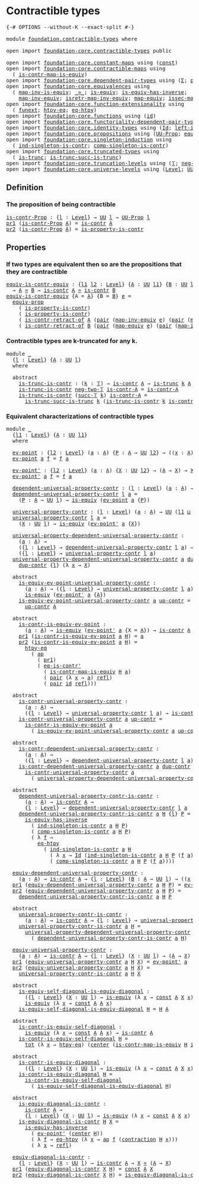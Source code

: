 # Contractible types

<pre class="Agda"><a id="31" class="Symbol">{-#</a> <a id="35" class="Keyword">OPTIONS</a> <a id="43" class="Pragma">--without-K</a> <a id="55" class="Pragma">--exact-split</a> <a id="69" class="Symbol">#-}</a>

<a id="74" class="Keyword">module</a> <a id="81" href="foundation.contractible-types.html" class="Module">foundation.contractible-types</a> <a id="111" class="Keyword">where</a>

<a id="118" class="Keyword">open</a> <a id="123" class="Keyword">import</a> <a id="130" href="foundation-core.contractible-types.html" class="Module">foundation-core.contractible-types</a> <a id="165" class="Keyword">public</a>

<a id="173" class="Keyword">open</a> <a id="178" class="Keyword">import</a> <a id="185" href="foundation-core.constant-maps.html" class="Module">foundation-core.constant-maps</a> <a id="215" class="Keyword">using</a> <a id="221" class="Symbol">(</a><a id="222" href="foundation-core.constant-maps.html#216" class="Function">const</a><a id="227" class="Symbol">)</a>
<a id="229" class="Keyword">open</a> <a id="234" class="Keyword">import</a> <a id="241" href="foundation-core.contractible-maps.html" class="Module">foundation-core.contractible-maps</a> <a id="275" class="Keyword">using</a>
  <a id="283" class="Symbol">(</a> <a id="285" href="foundation-core.contractible-maps.html#3861" class="Function">is-contr-map-is-equiv</a><a id="306" class="Symbol">)</a>
<a id="308" class="Keyword">open</a> <a id="313" class="Keyword">import</a> <a id="320" href="foundation-core.dependent-pair-types.html" class="Module">foundation-core.dependent-pair-types</a> <a id="357" class="Keyword">using</a> <a id="363" class="Symbol">(</a><a id="364" href="foundation-core.dependent-pair-types.html#515" class="Record">Σ</a><a id="365" class="Symbol">;</a> <a id="367" href="foundation-core.dependent-pair-types.html#588" class="InductiveConstructor">pair</a><a id="371" class="Symbol">;</a> <a id="373" href="foundation-core.dependent-pair-types.html#605" class="Field">pr1</a><a id="376" class="Symbol">;</a> <a id="378" href="foundation-core.dependent-pair-types.html#617" class="Field">pr2</a><a id="381" class="Symbol">)</a>
<a id="383" class="Keyword">open</a> <a id="388" class="Keyword">import</a> <a id="395" href="foundation-core.equivalences.html" class="Module">foundation-core.equivalences</a> <a id="424" class="Keyword">using</a>
  <a id="432" class="Symbol">(</a> <a id="434" href="foundation-core.equivalences.html#4187" class="Function">map-inv-is-equiv</a><a id="450" class="Symbol">;</a> <a id="452" href="foundation-core.equivalences.html#1621" class="Function Operator">_≃_</a><a id="455" class="Symbol">;</a> <a id="457" href="foundation-core.equivalences.html#1556" class="Function">is-equiv</a><a id="465" class="Symbol">;</a> <a id="467" href="foundation-core.equivalences.html#3013" class="Function">is-equiv-has-inverse</a><a id="487" class="Symbol">;</a>
    <a id="493" href="foundation-core.equivalences.html#5036" class="Function">map-inv-equiv</a><a id="506" class="Symbol">;</a> <a id="508" href="foundation-core.equivalences.html#5251" class="Function">isretr-map-inv-equiv</a><a id="528" class="Symbol">;</a> <a id="530" href="foundation-core.equivalences.html#1821" class="Function">map-equiv</a><a id="539" class="Symbol">;</a> <a id="541" href="foundation-core.equivalences.html#5119" class="Function">issec-map-inv-equiv</a><a id="560" class="Symbol">)</a>
<a id="562" class="Keyword">open</a> <a id="567" class="Keyword">import</a> <a id="574" href="foundation-core.function-extensionality.html" class="Module">foundation-core.function-extensionality</a> <a id="614" class="Keyword">using</a>
  <a id="622" class="Symbol">(</a> <a id="624" href="foundation-core.function-extensionality.html#1258" class="Postulate">funext</a><a id="630" class="Symbol">;</a> <a id="632" href="foundation-core.function-extensionality.html#965" class="Function">htpy-eq</a><a id="639" class="Symbol">;</a> <a id="641" href="foundation-core.function-extensionality.html#1463" class="Function">eq-htpy</a><a id="648" class="Symbol">)</a>
<a id="650" class="Keyword">open</a> <a id="655" class="Keyword">import</a> <a id="662" href="foundation-core.functions.html" class="Module">foundation-core.functions</a> <a id="688" class="Keyword">using</a> <a id="694" class="Symbol">(</a><a id="695" href="foundation-core.functions.html#322" class="Function">id</a><a id="697" class="Symbol">)</a>
<a id="699" class="Keyword">open</a> <a id="704" class="Keyword">import</a> <a id="711" href="foundation-core.functoriality-dependent-pair-types.html" class="Module">foundation-core.functoriality-dependent-pair-types</a> <a id="762" class="Keyword">using</a> <a id="768" class="Symbol">(</a><a id="769" href="foundation-core.functoriality-dependent-pair-types.html#1894" class="Function">tot</a><a id="772" class="Symbol">)</a>
<a id="774" class="Keyword">open</a> <a id="779" class="Keyword">import</a> <a id="786" href="foundation-core.identity-types.html" class="Module">foundation-core.identity-types</a> <a id="817" class="Keyword">using</a> <a id="823" class="Symbol">(</a><a id="824" href="foundation-core.identity-types.html#1767" class="Datatype">Id</a><a id="826" class="Symbol">;</a> <a id="828" href="foundation-core.identity-types.html#3162" class="Function">left-inv</a><a id="836" class="Symbol">;</a> <a id="838" href="foundation-core.identity-types.html#1820" class="InductiveConstructor">refl</a><a id="842" class="Symbol">;</a> <a id="844" href="foundation-core.identity-types.html#4003" class="Function">ap</a><a id="846" class="Symbol">)</a>
<a id="848" class="Keyword">open</a> <a id="853" class="Keyword">import</a> <a id="860" href="foundation-core.propositions.html" class="Module">foundation-core.propositions</a> <a id="889" class="Keyword">using</a> <a id="895" class="Symbol">(</a><a id="896" href="foundation-core.propositions.html#1393" class="Function">UU-Prop</a><a id="903" class="Symbol">;</a> <a id="905" href="foundation-core.propositions.html#3958" class="Function">equiv-prop</a><a id="915" class="Symbol">)</a>
<a id="917" class="Keyword">open</a> <a id="922" class="Keyword">import</a> <a id="929" href="foundation-core.singleton-induction.html" class="Module">foundation-core.singleton-induction</a> <a id="965" class="Keyword">using</a>
  <a id="973" class="Symbol">(</a> <a id="975" href="foundation-core.singleton-induction.html#1519" class="Function">ind-singleton-is-contr</a><a id="997" class="Symbol">;</a> <a id="999" href="foundation-core.singleton-induction.html#1774" class="Function">comp-singleton-is-contr</a><a id="1022" class="Symbol">)</a>
<a id="1024" class="Keyword">open</a> <a id="1029" class="Keyword">import</a> <a id="1036" href="foundation-core.truncated-types.html" class="Module">foundation-core.truncated-types</a> <a id="1068" class="Keyword">using</a>
  <a id="1076" class="Symbol">(</a> <a id="1078" href="foundation-core.truncated-types.html#1741" class="Function">is-trunc</a><a id="1086" class="Symbol">;</a> <a id="1088" href="foundation-core.truncated-types.html#2388" class="Function">is-trunc-succ-is-trunc</a><a id="1110" class="Symbol">)</a>
<a id="1112" class="Keyword">open</a> <a id="1117" class="Keyword">import</a> <a id="1124" href="foundation-core.truncation-levels.html" class="Module">foundation-core.truncation-levels</a> <a id="1158" class="Keyword">using</a> <a id="1164" class="Symbol">(</a><a id="1165" href="foundation-core.truncation-levels.html#395" class="Datatype">𝕋</a><a id="1166" class="Symbol">;</a> <a id="1168" href="foundation-core.truncation-levels.html#416" class="InductiveConstructor">neg-two-𝕋</a><a id="1177" class="Symbol">;</a> <a id="1179" href="foundation-core.truncation-levels.html#432" class="InductiveConstructor">succ-𝕋</a><a id="1185" class="Symbol">)</a>
<a id="1187" class="Keyword">open</a> <a id="1192" class="Keyword">import</a> <a id="1199" href="foundation-core.universe-levels.html" class="Module">foundation-core.universe-levels</a> <a id="1231" class="Keyword">using</a> <a id="1237" class="Symbol">(</a><a id="1238" href="Agda.Primitive.html#597" class="Postulate">Level</a><a id="1243" class="Symbol">;</a> <a id="1245" href="foundation-core.universe-levels.html#235" class="Primitive">UU</a><a id="1247" class="Symbol">;</a> <a id="1249" href="Agda.Primitive.html#810" class="Primitive Operator">_⊔_</a><a id="1252" class="Symbol">;</a> <a id="1254" href="Agda.Primitive.html#780" class="Primitive">lsuc</a><a id="1258" class="Symbol">)</a>
</pre>
## Definition

### The proposition of being contractible

<pre class="Agda"><a id="is-contr-Prop"></a><a id="1331" href="foundation.contractible-types.html#1331" class="Function">is-contr-Prop</a> <a id="1345" class="Symbol">:</a> <a id="1347" class="Symbol">{</a><a id="1348" href="foundation.contractible-types.html#1348" class="Bound">l</a> <a id="1350" class="Symbol">:</a> <a id="1352" href="Agda.Primitive.html#597" class="Postulate">Level</a><a id="1357" class="Symbol">}</a> <a id="1359" class="Symbol">→</a> <a id="1361" href="foundation-core.universe-levels.html#235" class="Primitive">UU</a> <a id="1364" href="foundation.contractible-types.html#1348" class="Bound">l</a> <a id="1366" class="Symbol">→</a> <a id="1368" href="foundation-core.propositions.html#1393" class="Function">UU-Prop</a> <a id="1376" href="foundation.contractible-types.html#1348" class="Bound">l</a>
<a id="1378" href="foundation-core.dependent-pair-types.html#605" class="Field">pr1</a> <a id="1382" class="Symbol">(</a><a id="1383" href="foundation.contractible-types.html#1331" class="Function">is-contr-Prop</a> <a id="1397" href="foundation.contractible-types.html#1397" class="Bound">A</a><a id="1398" class="Symbol">)</a> <a id="1400" class="Symbol">=</a> <a id="1402" href="foundation-core.contractible-types.html#1006" class="Function">is-contr</a> <a id="1411" href="foundation.contractible-types.html#1397" class="Bound">A</a>
<a id="1413" href="foundation-core.dependent-pair-types.html#617" class="Field">pr2</a> <a id="1417" class="Symbol">(</a><a id="1418" href="foundation.contractible-types.html#1331" class="Function">is-contr-Prop</a> <a id="1432" href="foundation.contractible-types.html#1432" class="Bound">A</a><a id="1433" class="Symbol">)</a> <a id="1435" class="Symbol">=</a> <a id="1437" href="foundation-core.contractible-types.html#8208" class="Function">is-property-is-contr</a>
</pre>
## Properties

### If two types are equivalent then so are the propositions that they are contractible

<pre class="Agda"><a id="equiv-is-contr-equiv"></a><a id="1575" href="foundation.contractible-types.html#1575" class="Function">equiv-is-contr-equiv</a> <a id="1596" class="Symbol">:</a> <a id="1598" class="Symbol">{</a><a id="1599" href="foundation.contractible-types.html#1599" class="Bound">l1</a> <a id="1602" href="foundation.contractible-types.html#1602" class="Bound">l2</a> <a id="1605" class="Symbol">:</a> <a id="1607" href="Agda.Primitive.html#597" class="Postulate">Level</a><a id="1612" class="Symbol">}</a> <a id="1614" class="Symbol">{</a><a id="1615" href="foundation.contractible-types.html#1615" class="Bound">A</a> <a id="1617" class="Symbol">:</a> <a id="1619" href="foundation-core.universe-levels.html#235" class="Primitive">UU</a> <a id="1622" href="foundation.contractible-types.html#1599" class="Bound">l1</a><a id="1624" class="Symbol">}</a> <a id="1626" class="Symbol">{</a><a id="1627" href="foundation.contractible-types.html#1627" class="Bound">B</a> <a id="1629" class="Symbol">:</a> <a id="1631" href="foundation-core.universe-levels.html#235" class="Primitive">UU</a> <a id="1634" href="foundation.contractible-types.html#1602" class="Bound">l2</a><a id="1636" class="Symbol">}</a>
  <a id="1640" class="Symbol">→</a> <a id="1642" href="foundation.contractible-types.html#1615" class="Bound">A</a> <a id="1644" href="foundation-core.equivalences.html#1621" class="Function Operator">≃</a> <a id="1646" href="foundation.contractible-types.html#1627" class="Bound">B</a> <a id="1648" class="Symbol">→</a> <a id="1650" href="foundation-core.contractible-types.html#1006" class="Function">is-contr</a> <a id="1659" href="foundation.contractible-types.html#1615" class="Bound">A</a> <a id="1661" href="foundation-core.equivalences.html#1621" class="Function Operator">≃</a> <a id="1663" href="foundation-core.contractible-types.html#1006" class="Function">is-contr</a> <a id="1672" href="foundation.contractible-types.html#1627" class="Bound">B</a>
<a id="1674" href="foundation.contractible-types.html#1575" class="Function">equiv-is-contr-equiv</a> <a id="1695" class="Symbol">{</a><a id="1696" class="Argument">A</a> <a id="1698" class="Symbol">=</a> <a id="1700" href="foundation.contractible-types.html#1700" class="Bound">A</a><a id="1701" class="Symbol">}</a> <a id="1703" class="Symbol">{</a><a id="1704" class="Argument">B</a> <a id="1706" class="Symbol">=</a> <a id="1708" href="foundation.contractible-types.html#1708" class="Bound">B</a><a id="1709" class="Symbol">}</a> <a id="1711" href="foundation.contractible-types.html#1711" class="Bound">e</a> <a id="1713" class="Symbol">=</a>
  <a id="1717" href="foundation-core.propositions.html#3958" class="Function">equiv-prop</a>
    <a id="1732" class="Symbol">(</a> <a id="1734" href="foundation-core.contractible-types.html#8208" class="Function">is-property-is-contr</a><a id="1754" class="Symbol">)</a>
    <a id="1760" class="Symbol">(</a> <a id="1762" href="foundation-core.contractible-types.html#8208" class="Function">is-property-is-contr</a><a id="1782" class="Symbol">)</a>
    <a id="1788" class="Symbol">(</a> <a id="1790" href="foundation-core.contractible-types.html#2626" class="Function">is-contr-retract-of</a> <a id="1810" href="foundation.contractible-types.html#1700" class="Bound">A</a> <a id="1812" class="Symbol">(</a><a id="1813" href="foundation-core.dependent-pair-types.html#588" class="InductiveConstructor">pair</a> <a id="1818" class="Symbol">(</a><a id="1819" href="foundation-core.equivalences.html#5036" class="Function">map-inv-equiv</a> <a id="1833" href="foundation.contractible-types.html#1711" class="Bound">e</a><a id="1834" class="Symbol">)</a> <a id="1836" class="Symbol">(</a><a id="1837" href="foundation-core.dependent-pair-types.html#588" class="InductiveConstructor">pair</a> <a id="1842" class="Symbol">(</a><a id="1843" href="foundation-core.equivalences.html#1821" class="Function">map-equiv</a> <a id="1853" href="foundation.contractible-types.html#1711" class="Bound">e</a><a id="1854" class="Symbol">)</a> <a id="1856" class="Symbol">(</a><a id="1857" href="foundation-core.equivalences.html#5119" class="Function">issec-map-inv-equiv</a> <a id="1877" href="foundation.contractible-types.html#1711" class="Bound">e</a><a id="1878" class="Symbol">))))</a>
    <a id="1887" class="Symbol">(</a> <a id="1889" href="foundation-core.contractible-types.html#2626" class="Function">is-contr-retract-of</a> <a id="1909" href="foundation.contractible-types.html#1708" class="Bound">B</a> <a id="1911" class="Symbol">(</a><a id="1912" href="foundation-core.dependent-pair-types.html#588" class="InductiveConstructor">pair</a> <a id="1917" class="Symbol">(</a><a id="1918" href="foundation-core.equivalences.html#1821" class="Function">map-equiv</a> <a id="1928" href="foundation.contractible-types.html#1711" class="Bound">e</a><a id="1929" class="Symbol">)</a> <a id="1931" class="Symbol">(</a><a id="1932" href="foundation-core.dependent-pair-types.html#588" class="InductiveConstructor">pair</a> <a id="1937" class="Symbol">(</a><a id="1938" href="foundation-core.equivalences.html#5036" class="Function">map-inv-equiv</a> <a id="1952" href="foundation.contractible-types.html#1711" class="Bound">e</a><a id="1953" class="Symbol">)</a> <a id="1955" class="Symbol">(</a><a id="1956" href="foundation-core.equivalences.html#5251" class="Function">isretr-map-inv-equiv</a> <a id="1977" href="foundation.contractible-types.html#1711" class="Bound">e</a><a id="1978" class="Symbol">))))</a>
</pre>
### Contractible types are k-truncated for any k.

<pre class="Agda"><a id="2047" class="Keyword">module</a> <a id="2054" href="foundation.contractible-types.html#2054" class="Module">_</a>
  <a id="2058" class="Symbol">{</a><a id="2059" href="foundation.contractible-types.html#2059" class="Bound">l</a> <a id="2061" class="Symbol">:</a> <a id="2063" href="Agda.Primitive.html#597" class="Postulate">Level</a><a id="2068" class="Symbol">}</a> <a id="2070" class="Symbol">{</a><a id="2071" href="foundation.contractible-types.html#2071" class="Bound">A</a> <a id="2073" class="Symbol">:</a> <a id="2075" href="foundation-core.universe-levels.html#235" class="Primitive">UU</a> <a id="2078" href="foundation.contractible-types.html#2059" class="Bound">l</a><a id="2079" class="Symbol">}</a>
  <a id="2083" class="Keyword">where</a>
  
  <a id="2094" class="Keyword">abstract</a>
    <a id="2107" href="foundation.contractible-types.html#2107" class="Function">is-trunc-is-contr</a> <a id="2125" class="Symbol">:</a> <a id="2127" class="Symbol">(</a><a id="2128" href="foundation.contractible-types.html#2128" class="Bound">k</a> <a id="2130" class="Symbol">:</a> <a id="2132" href="foundation-core.truncation-levels.html#395" class="Datatype">𝕋</a><a id="2133" class="Symbol">)</a> <a id="2135" class="Symbol">→</a> <a id="2137" href="foundation-core.contractible-types.html#1006" class="Function">is-contr</a> <a id="2146" href="foundation.contractible-types.html#2071" class="Bound">A</a> <a id="2148" class="Symbol">→</a> <a id="2150" href="foundation-core.truncated-types.html#1741" class="Function">is-trunc</a> <a id="2159" href="foundation.contractible-types.html#2128" class="Bound">k</a> <a id="2161" href="foundation.contractible-types.html#2071" class="Bound">A</a>
    <a id="2167" href="foundation.contractible-types.html#2107" class="Function">is-trunc-is-contr</a> <a id="2185" href="foundation-core.truncation-levels.html#416" class="InductiveConstructor">neg-two-𝕋</a> <a id="2195" href="foundation.contractible-types.html#2195" class="Bound">is-contr-A</a> <a id="2206" class="Symbol">=</a> <a id="2208" href="foundation.contractible-types.html#2195" class="Bound">is-contr-A</a>
    <a id="2223" href="foundation.contractible-types.html#2107" class="Function">is-trunc-is-contr</a> <a id="2241" class="Symbol">(</a><a id="2242" href="foundation-core.truncation-levels.html#432" class="InductiveConstructor">succ-𝕋</a> <a id="2249" href="foundation.contractible-types.html#2249" class="Bound">k</a><a id="2250" class="Symbol">)</a> <a id="2252" href="foundation.contractible-types.html#2252" class="Bound">is-contr-A</a> <a id="2263" class="Symbol">=</a>
      <a id="2271" href="foundation-core.truncated-types.html#2388" class="Function">is-trunc-succ-is-trunc</a> <a id="2294" href="foundation.contractible-types.html#2249" class="Bound">k</a> <a id="2296" class="Symbol">(</a><a id="2297" href="foundation.contractible-types.html#2107" class="Function">is-trunc-is-contr</a> <a id="2315" href="foundation.contractible-types.html#2249" class="Bound">k</a> <a id="2317" href="foundation.contractible-types.html#2252" class="Bound">is-contr-A</a><a id="2327" class="Symbol">)</a>
</pre>
### Equivalent characterizations of contractible types

<pre class="Agda"><a id="2398" class="Keyword">module</a> <a id="2405" href="foundation.contractible-types.html#2405" class="Module">_</a>
  <a id="2409" class="Symbol">{</a><a id="2410" href="foundation.contractible-types.html#2410" class="Bound">l1</a> <a id="2413" class="Symbol">:</a> <a id="2415" href="Agda.Primitive.html#597" class="Postulate">Level</a><a id="2420" class="Symbol">}</a> <a id="2422" class="Symbol">{</a><a id="2423" href="foundation.contractible-types.html#2423" class="Bound">A</a> <a id="2425" class="Symbol">:</a> <a id="2427" href="foundation-core.universe-levels.html#235" class="Primitive">UU</a> <a id="2430" href="foundation.contractible-types.html#2410" class="Bound">l1</a><a id="2432" class="Symbol">}</a>
  <a id="2436" class="Keyword">where</a>

  <a id="2445" href="foundation.contractible-types.html#2445" class="Function">ev-point</a> <a id="2454" class="Symbol">:</a> <a id="2456" class="Symbol">{</a><a id="2457" href="foundation.contractible-types.html#2457" class="Bound">l2</a> <a id="2460" class="Symbol">:</a> <a id="2462" href="Agda.Primitive.html#597" class="Postulate">Level</a><a id="2467" class="Symbol">}</a> <a id="2469" class="Symbol">(</a><a id="2470" href="foundation.contractible-types.html#2470" class="Bound">a</a> <a id="2472" class="Symbol">:</a> <a id="2474" href="foundation.contractible-types.html#2423" class="Bound">A</a><a id="2475" class="Symbol">)</a> <a id="2477" class="Symbol">{</a><a id="2478" href="foundation.contractible-types.html#2478" class="Bound">P</a> <a id="2480" class="Symbol">:</a> <a id="2482" href="foundation.contractible-types.html#2423" class="Bound">A</a> <a id="2484" class="Symbol">→</a> <a id="2486" href="foundation-core.universe-levels.html#235" class="Primitive">UU</a> <a id="2489" href="foundation.contractible-types.html#2457" class="Bound">l2</a><a id="2491" class="Symbol">}</a> <a id="2493" class="Symbol">→</a> <a id="2495" class="Symbol">((</a><a id="2497" href="foundation.contractible-types.html#2497" class="Bound">x</a> <a id="2499" class="Symbol">:</a> <a id="2501" href="foundation.contractible-types.html#2423" class="Bound">A</a><a id="2502" class="Symbol">)</a> <a id="2504" class="Symbol">→</a> <a id="2506" href="foundation.contractible-types.html#2478" class="Bound">P</a> <a id="2508" href="foundation.contractible-types.html#2497" class="Bound">x</a><a id="2509" class="Symbol">)</a> <a id="2511" class="Symbol">→</a> <a id="2513" href="foundation.contractible-types.html#2478" class="Bound">P</a> <a id="2515" href="foundation.contractible-types.html#2470" class="Bound">a</a>
  <a id="2519" href="foundation.contractible-types.html#2445" class="Function">ev-point</a> <a id="2528" href="foundation.contractible-types.html#2528" class="Bound">a</a> <a id="2530" href="foundation.contractible-types.html#2530" class="Bound">f</a> <a id="2532" class="Symbol">=</a> <a id="2534" href="foundation.contractible-types.html#2530" class="Bound">f</a> <a id="2536" href="foundation.contractible-types.html#2528" class="Bound">a</a>

  <a id="2541" href="foundation.contractible-types.html#2541" class="Function">ev-point&#39;</a> <a id="2551" class="Symbol">:</a> <a id="2553" class="Symbol">{</a><a id="2554" href="foundation.contractible-types.html#2554" class="Bound">l2</a> <a id="2557" class="Symbol">:</a> <a id="2559" href="Agda.Primitive.html#597" class="Postulate">Level</a><a id="2564" class="Symbol">}</a> <a id="2566" class="Symbol">(</a><a id="2567" href="foundation.contractible-types.html#2567" class="Bound">a</a> <a id="2569" class="Symbol">:</a> <a id="2571" href="foundation.contractible-types.html#2423" class="Bound">A</a><a id="2572" class="Symbol">)</a> <a id="2574" class="Symbol">{</a><a id="2575" href="foundation.contractible-types.html#2575" class="Bound">X</a> <a id="2577" class="Symbol">:</a> <a id="2579" href="foundation-core.universe-levels.html#235" class="Primitive">UU</a> <a id="2582" href="foundation.contractible-types.html#2554" class="Bound">l2</a><a id="2584" class="Symbol">}</a> <a id="2586" class="Symbol">→</a> <a id="2588" class="Symbol">(</a><a id="2589" href="foundation.contractible-types.html#2423" class="Bound">A</a> <a id="2591" class="Symbol">→</a> <a id="2593" href="foundation.contractible-types.html#2575" class="Bound">X</a><a id="2594" class="Symbol">)</a> <a id="2596" class="Symbol">→</a> <a id="2598" href="foundation.contractible-types.html#2575" class="Bound">X</a>
  <a id="2602" href="foundation.contractible-types.html#2541" class="Function">ev-point&#39;</a> <a id="2612" href="foundation.contractible-types.html#2612" class="Bound">a</a> <a id="2614" href="foundation.contractible-types.html#2614" class="Bound">f</a> <a id="2616" class="Symbol">=</a> <a id="2618" href="foundation.contractible-types.html#2614" class="Bound">f</a> <a id="2620" href="foundation.contractible-types.html#2612" class="Bound">a</a>

  <a id="2625" href="foundation.contractible-types.html#2625" class="Function">dependent-universal-property-contr</a> <a id="2660" class="Symbol">:</a> <a id="2662" class="Symbol">(</a><a id="2663" href="foundation.contractible-types.html#2663" class="Bound">l</a> <a id="2665" class="Symbol">:</a> <a id="2667" href="Agda.Primitive.html#597" class="Postulate">Level</a><a id="2672" class="Symbol">)</a> <a id="2674" class="Symbol">(</a><a id="2675" href="foundation.contractible-types.html#2675" class="Bound">a</a> <a id="2677" class="Symbol">:</a> <a id="2679" href="foundation.contractible-types.html#2423" class="Bound">A</a><a id="2680" class="Symbol">)</a> <a id="2682" class="Symbol">→</a> <a id="2684" href="foundation-core.universe-levels.html#235" class="Primitive">UU</a> <a id="2687" class="Symbol">(</a><a id="2688" href="foundation.contractible-types.html#2410" class="Bound">l1</a> <a id="2691" href="Agda.Primitive.html#810" class="Primitive Operator">⊔</a> <a id="2693" href="Agda.Primitive.html#780" class="Primitive">lsuc</a> <a id="2698" href="foundation.contractible-types.html#2663" class="Bound">l</a><a id="2699" class="Symbol">)</a>
  <a id="2703" href="foundation.contractible-types.html#2625" class="Function">dependent-universal-property-contr</a> <a id="2738" href="foundation.contractible-types.html#2738" class="Bound">l</a> <a id="2740" href="foundation.contractible-types.html#2740" class="Bound">a</a> <a id="2742" class="Symbol">=</a>
    <a id="2748" class="Symbol">(</a><a id="2749" href="foundation.contractible-types.html#2749" class="Bound">P</a> <a id="2751" class="Symbol">:</a> <a id="2753" href="foundation.contractible-types.html#2423" class="Bound">A</a> <a id="2755" class="Symbol">→</a> <a id="2757" href="foundation-core.universe-levels.html#235" class="Primitive">UU</a> <a id="2760" href="foundation.contractible-types.html#2738" class="Bound">l</a><a id="2761" class="Symbol">)</a> <a id="2763" class="Symbol">→</a> <a id="2765" href="foundation-core.equivalences.html#1556" class="Function">is-equiv</a> <a id="2774" class="Symbol">(</a><a id="2775" href="foundation.contractible-types.html#2445" class="Function">ev-point</a> <a id="2784" href="foundation.contractible-types.html#2740" class="Bound">a</a> <a id="2786" class="Symbol">{</a><a id="2787" href="foundation.contractible-types.html#2749" class="Bound">P</a><a id="2788" class="Symbol">})</a>

  <a id="2794" href="foundation.contractible-types.html#2794" class="Function">universal-property-contr</a> <a id="2819" class="Symbol">:</a> <a id="2821" class="Symbol">(</a><a id="2822" href="foundation.contractible-types.html#2822" class="Bound">l</a> <a id="2824" class="Symbol">:</a> <a id="2826" href="Agda.Primitive.html#597" class="Postulate">Level</a><a id="2831" class="Symbol">)</a> <a id="2833" class="Symbol">(</a><a id="2834" href="foundation.contractible-types.html#2834" class="Bound">a</a> <a id="2836" class="Symbol">:</a> <a id="2838" href="foundation.contractible-types.html#2423" class="Bound">A</a><a id="2839" class="Symbol">)</a> <a id="2841" class="Symbol">→</a> <a id="2843" href="foundation-core.universe-levels.html#235" class="Primitive">UU</a> <a id="2846" class="Symbol">(</a><a id="2847" href="foundation.contractible-types.html#2410" class="Bound">l1</a> <a id="2850" href="Agda.Primitive.html#810" class="Primitive Operator">⊔</a> <a id="2852" href="Agda.Primitive.html#780" class="Primitive">lsuc</a> <a id="2857" href="foundation.contractible-types.html#2822" class="Bound">l</a><a id="2858" class="Symbol">)</a>
  <a id="2862" href="foundation.contractible-types.html#2794" class="Function">universal-property-contr</a> <a id="2887" href="foundation.contractible-types.html#2887" class="Bound">l</a> <a id="2889" href="foundation.contractible-types.html#2889" class="Bound">a</a> <a id="2891" class="Symbol">=</a>
    <a id="2897" class="Symbol">(</a><a id="2898" href="foundation.contractible-types.html#2898" class="Bound">X</a> <a id="2900" class="Symbol">:</a> <a id="2902" href="foundation-core.universe-levels.html#235" class="Primitive">UU</a> <a id="2905" href="foundation.contractible-types.html#2887" class="Bound">l</a><a id="2906" class="Symbol">)</a> <a id="2908" class="Symbol">→</a> <a id="2910" href="foundation-core.equivalences.html#1556" class="Function">is-equiv</a> <a id="2919" class="Symbol">(</a><a id="2920" href="foundation.contractible-types.html#2541" class="Function">ev-point&#39;</a> <a id="2930" href="foundation.contractible-types.html#2889" class="Bound">a</a> <a id="2932" class="Symbol">{</a><a id="2933" href="foundation.contractible-types.html#2898" class="Bound">X</a><a id="2934" class="Symbol">})</a>

  <a id="2940" href="foundation.contractible-types.html#2940" class="Function">universal-property-dependent-universal-property-contr</a> <a id="2994" class="Symbol">:</a>
    <a id="3000" class="Symbol">(</a><a id="3001" href="foundation.contractible-types.html#3001" class="Bound">a</a> <a id="3003" class="Symbol">:</a> <a id="3005" href="foundation.contractible-types.html#2423" class="Bound">A</a><a id="3006" class="Symbol">)</a> <a id="3008" class="Symbol">→</a>
    <a id="3014" class="Symbol">({</a><a id="3016" href="foundation.contractible-types.html#3016" class="Bound">l</a> <a id="3018" class="Symbol">:</a> <a id="3020" href="Agda.Primitive.html#597" class="Postulate">Level</a><a id="3025" class="Symbol">}</a> <a id="3027" class="Symbol">→</a> <a id="3029" href="foundation.contractible-types.html#2625" class="Function">dependent-universal-property-contr</a> <a id="3064" href="foundation.contractible-types.html#3016" class="Bound">l</a> <a id="3066" href="foundation.contractible-types.html#3001" class="Bound">a</a><a id="3067" class="Symbol">)</a> <a id="3069" class="Symbol">→</a>
    <a id="3075" class="Symbol">({</a><a id="3077" href="foundation.contractible-types.html#3077" class="Bound">l</a> <a id="3079" class="Symbol">:</a> <a id="3081" href="Agda.Primitive.html#597" class="Postulate">Level</a><a id="3086" class="Symbol">}</a> <a id="3088" class="Symbol">→</a> <a id="3090" href="foundation.contractible-types.html#2794" class="Function">universal-property-contr</a> <a id="3115" href="foundation.contractible-types.html#3077" class="Bound">l</a> <a id="3117" href="foundation.contractible-types.html#3001" class="Bound">a</a><a id="3118" class="Symbol">)</a>
  <a id="3122" href="foundation.contractible-types.html#2940" class="Function">universal-property-dependent-universal-property-contr</a> <a id="3176" href="foundation.contractible-types.html#3176" class="Bound">a</a> <a id="3178" href="foundation.contractible-types.html#3178" class="Bound">dup-contr</a> <a id="3188" class="Symbol">{</a><a id="3189" href="foundation.contractible-types.html#3189" class="Bound">l</a><a id="3190" class="Symbol">}</a> <a id="3192" href="foundation.contractible-types.html#3192" class="Bound">X</a> <a id="3194" class="Symbol">=</a>
    <a id="3200" href="foundation.contractible-types.html#3178" class="Bound">dup-contr</a> <a id="3210" class="Symbol">{</a><a id="3211" href="foundation.contractible-types.html#3189" class="Bound">l</a><a id="3212" class="Symbol">}</a> <a id="3214" class="Symbol">(λ</a> <a id="3217" href="foundation.contractible-types.html#3217" class="Bound">x</a> <a id="3219" class="Symbol">→</a> <a id="3221" href="foundation.contractible-types.html#3192" class="Bound">X</a><a id="3222" class="Symbol">)</a>

  <a id="3227" class="Keyword">abstract</a>
    <a id="3240" href="foundation.contractible-types.html#3240" class="Function">is-equiv-ev-point-universal-property-contr</a> <a id="3283" class="Symbol">:</a>
      <a id="3291" class="Symbol">(</a><a id="3292" href="foundation.contractible-types.html#3292" class="Bound">a</a> <a id="3294" class="Symbol">:</a> <a id="3296" href="foundation.contractible-types.html#2423" class="Bound">A</a><a id="3297" class="Symbol">)</a> <a id="3299" class="Symbol">→</a> <a id="3301" class="Symbol">({</a><a id="3303" href="foundation.contractible-types.html#3303" class="Bound">l</a> <a id="3305" class="Symbol">:</a> <a id="3307" href="Agda.Primitive.html#597" class="Postulate">Level</a><a id="3312" class="Symbol">}</a> <a id="3314" class="Symbol">→</a> <a id="3316" href="foundation.contractible-types.html#2794" class="Function">universal-property-contr</a> <a id="3341" href="foundation.contractible-types.html#3303" class="Bound">l</a> <a id="3343" href="foundation.contractible-types.html#3292" class="Bound">a</a><a id="3344" class="Symbol">)</a> <a id="3346" class="Symbol">→</a>
      <a id="3354" href="foundation-core.equivalences.html#1556" class="Function">is-equiv</a> <a id="3363" class="Symbol">(</a><a id="3364" href="foundation.contractible-types.html#2541" class="Function">ev-point&#39;</a> <a id="3374" href="foundation.contractible-types.html#3292" class="Bound">a</a> <a id="3376" class="Symbol">{</a><a id="3377" href="foundation.contractible-types.html#2423" class="Bound">A</a><a id="3378" class="Symbol">})</a>
    <a id="3385" href="foundation.contractible-types.html#3240" class="Function">is-equiv-ev-point-universal-property-contr</a> <a id="3428" href="foundation.contractible-types.html#3428" class="Bound">a</a> <a id="3430" href="foundation.contractible-types.html#3430" class="Bound">up-contr</a> <a id="3439" class="Symbol">=</a>
      <a id="3447" href="foundation.contractible-types.html#3430" class="Bound">up-contr</a> <a id="3456" href="foundation.contractible-types.html#2423" class="Bound">A</a>

  <a id="3461" class="Keyword">abstract</a>
    <a id="3474" href="foundation.contractible-types.html#3474" class="Function">is-contr-is-equiv-ev-point</a> <a id="3501" class="Symbol">:</a>
      <a id="3509" class="Symbol">(</a><a id="3510" href="foundation.contractible-types.html#3510" class="Bound">a</a> <a id="3512" class="Symbol">:</a> <a id="3514" href="foundation.contractible-types.html#2423" class="Bound">A</a><a id="3515" class="Symbol">)</a> <a id="3517" class="Symbol">→</a> <a id="3519" href="foundation-core.equivalences.html#1556" class="Function">is-equiv</a> <a id="3528" class="Symbol">(</a><a id="3529" href="foundation.contractible-types.html#2541" class="Function">ev-point&#39;</a> <a id="3539" href="foundation.contractible-types.html#3510" class="Bound">a</a> <a id="3541" class="Symbol">{</a><a id="3542" class="Argument">X</a> <a id="3544" class="Symbol">=</a> <a id="3546" href="foundation.contractible-types.html#2423" class="Bound">A</a><a id="3547" class="Symbol">})</a> <a id="3550" class="Symbol">→</a> <a id="3552" href="foundation-core.contractible-types.html#1006" class="Function">is-contr</a> <a id="3561" href="foundation.contractible-types.html#2423" class="Bound">A</a>
    <a id="3567" href="foundation-core.dependent-pair-types.html#605" class="Field">pr1</a> <a id="3571" class="Symbol">(</a><a id="3572" href="foundation.contractible-types.html#3474" class="Function">is-contr-is-equiv-ev-point</a> <a id="3599" href="foundation.contractible-types.html#3599" class="Bound">a</a> <a id="3601" href="foundation.contractible-types.html#3601" class="Bound">H</a><a id="3602" class="Symbol">)</a> <a id="3604" class="Symbol">=</a> <a id="3606" href="foundation.contractible-types.html#3599" class="Bound">a</a>
    <a id="3612" href="foundation-core.dependent-pair-types.html#617" class="Field">pr2</a> <a id="3616" class="Symbol">(</a><a id="3617" href="foundation.contractible-types.html#3474" class="Function">is-contr-is-equiv-ev-point</a> <a id="3644" href="foundation.contractible-types.html#3644" class="Bound">a</a> <a id="3646" href="foundation.contractible-types.html#3646" class="Bound">H</a><a id="3647" class="Symbol">)</a> <a id="3649" class="Symbol">=</a>
      <a id="3657" href="foundation-core.function-extensionality.html#965" class="Function">htpy-eq</a>
        <a id="3673" class="Symbol">(</a> <a id="3675" href="foundation-core.identity-types.html#4003" class="Function">ap</a>
          <a id="3688" class="Symbol">(</a> <a id="3690" href="foundation-core.dependent-pair-types.html#605" class="Field">pr1</a><a id="3693" class="Symbol">)</a>
          <a id="3705" class="Symbol">(</a> <a id="3707" href="foundation-core.contractible-types.html#1187" class="Function">eq-is-contr&#39;</a>
            <a id="3732" class="Symbol">(</a> <a id="3734" href="foundation-core.contractible-maps.html#3861" class="Function">is-contr-map-is-equiv</a> <a id="3756" href="foundation.contractible-types.html#3646" class="Bound">H</a> <a id="3758" href="foundation.contractible-types.html#3644" class="Bound">a</a><a id="3759" class="Symbol">)</a>
            <a id="3773" class="Symbol">(</a> <a id="3775" href="foundation-core.dependent-pair-types.html#588" class="InductiveConstructor">pair</a> <a id="3780" class="Symbol">(λ</a> <a id="3783" href="foundation.contractible-types.html#3783" class="Bound">x</a> <a id="3785" class="Symbol">→</a> <a id="3787" href="foundation.contractible-types.html#3644" class="Bound">a</a><a id="3788" class="Symbol">)</a> <a id="3790" href="foundation-core.identity-types.html#1820" class="InductiveConstructor">refl</a><a id="3794" class="Symbol">)</a>
            <a id="3808" class="Symbol">(</a> <a id="3810" href="foundation-core.dependent-pair-types.html#588" class="InductiveConstructor">pair</a> <a id="3815" href="foundation-core.functions.html#322" class="Function">id</a> <a id="3818" href="foundation-core.identity-types.html#1820" class="InductiveConstructor">refl</a><a id="3822" class="Symbol">)))</a>

  <a id="3829" class="Keyword">abstract</a>
    <a id="3842" href="foundation.contractible-types.html#3842" class="Function">is-contr-universal-property-contr</a> <a id="3876" class="Symbol">:</a>
      <a id="3884" class="Symbol">(</a><a id="3885" href="foundation.contractible-types.html#3885" class="Bound">a</a> <a id="3887" class="Symbol">:</a> <a id="3889" href="foundation.contractible-types.html#2423" class="Bound">A</a><a id="3890" class="Symbol">)</a> <a id="3892" class="Symbol">→</a>
      <a id="3900" class="Symbol">({</a><a id="3902" href="foundation.contractible-types.html#3902" class="Bound">l</a> <a id="3904" class="Symbol">:</a> <a id="3906" href="Agda.Primitive.html#597" class="Postulate">Level</a><a id="3911" class="Symbol">}</a> <a id="3913" class="Symbol">→</a> <a id="3915" href="foundation.contractible-types.html#2794" class="Function">universal-property-contr</a> <a id="3940" href="foundation.contractible-types.html#3902" class="Bound">l</a> <a id="3942" href="foundation.contractible-types.html#3885" class="Bound">a</a><a id="3943" class="Symbol">)</a> <a id="3945" class="Symbol">→</a> <a id="3947" href="foundation-core.contractible-types.html#1006" class="Function">is-contr</a> <a id="3956" href="foundation.contractible-types.html#2423" class="Bound">A</a>
    <a id="3962" href="foundation.contractible-types.html#3842" class="Function">is-contr-universal-property-contr</a> <a id="3996" href="foundation.contractible-types.html#3996" class="Bound">a</a> <a id="3998" href="foundation.contractible-types.html#3998" class="Bound">up-contr</a> <a id="4007" class="Symbol">=</a>
      <a id="4015" href="foundation.contractible-types.html#3474" class="Function">is-contr-is-equiv-ev-point</a> <a id="4042" href="foundation.contractible-types.html#3996" class="Bound">a</a>
        <a id="4052" class="Symbol">(</a> <a id="4054" href="foundation.contractible-types.html#3240" class="Function">is-equiv-ev-point-universal-property-contr</a> <a id="4097" href="foundation.contractible-types.html#3996" class="Bound">a</a> <a id="4099" href="foundation.contractible-types.html#3998" class="Bound">up-contr</a><a id="4107" class="Symbol">)</a>

  <a id="4112" class="Keyword">abstract</a>
    <a id="4125" href="foundation.contractible-types.html#4125" class="Function">is-contr-dependent-universal-property-contr</a> <a id="4169" class="Symbol">:</a>
      <a id="4177" class="Symbol">(</a><a id="4178" href="foundation.contractible-types.html#4178" class="Bound">a</a> <a id="4180" class="Symbol">:</a> <a id="4182" href="foundation.contractible-types.html#2423" class="Bound">A</a><a id="4183" class="Symbol">)</a> <a id="4185" class="Symbol">→</a>
      <a id="4193" class="Symbol">({</a><a id="4195" href="foundation.contractible-types.html#4195" class="Bound">l</a> <a id="4197" class="Symbol">:</a> <a id="4199" href="Agda.Primitive.html#597" class="Postulate">Level</a><a id="4204" class="Symbol">}</a> <a id="4206" class="Symbol">→</a> <a id="4208" href="foundation.contractible-types.html#2625" class="Function">dependent-universal-property-contr</a> <a id="4243" href="foundation.contractible-types.html#4195" class="Bound">l</a> <a id="4245" href="foundation.contractible-types.html#4178" class="Bound">a</a><a id="4246" class="Symbol">)</a> <a id="4248" class="Symbol">→</a> <a id="4250" href="foundation-core.contractible-types.html#1006" class="Function">is-contr</a> <a id="4259" href="foundation.contractible-types.html#2423" class="Bound">A</a>
    <a id="4265" href="foundation.contractible-types.html#4125" class="Function">is-contr-dependent-universal-property-contr</a> <a id="4309" href="foundation.contractible-types.html#4309" class="Bound">a</a> <a id="4311" href="foundation.contractible-types.html#4311" class="Bound">dup-contr</a> <a id="4321" class="Symbol">=</a>
      <a id="4329" href="foundation.contractible-types.html#3842" class="Function">is-contr-universal-property-contr</a> <a id="4363" href="foundation.contractible-types.html#4309" class="Bound">a</a>
        <a id="4373" class="Symbol">(</a> <a id="4375" href="foundation.contractible-types.html#2940" class="Function">universal-property-dependent-universal-property-contr</a> <a id="4429" href="foundation.contractible-types.html#4309" class="Bound">a</a> <a id="4431" href="foundation.contractible-types.html#4311" class="Bound">dup-contr</a><a id="4440" class="Symbol">)</a>

  <a id="4445" class="Keyword">abstract</a>
    <a id="4458" href="foundation.contractible-types.html#4458" class="Function">dependent-universal-property-contr-is-contr</a> <a id="4502" class="Symbol">:</a>
      <a id="4510" class="Symbol">(</a><a id="4511" href="foundation.contractible-types.html#4511" class="Bound">a</a> <a id="4513" class="Symbol">:</a> <a id="4515" href="foundation.contractible-types.html#2423" class="Bound">A</a><a id="4516" class="Symbol">)</a> <a id="4518" class="Symbol">→</a> <a id="4520" href="foundation-core.contractible-types.html#1006" class="Function">is-contr</a> <a id="4529" href="foundation.contractible-types.html#2423" class="Bound">A</a> <a id="4531" class="Symbol">→</a>
      <a id="4539" class="Symbol">{</a><a id="4540" href="foundation.contractible-types.html#4540" class="Bound">l</a> <a id="4542" class="Symbol">:</a> <a id="4544" href="Agda.Primitive.html#597" class="Postulate">Level</a><a id="4549" class="Symbol">}</a> <a id="4551" class="Symbol">→</a> <a id="4553" href="foundation.contractible-types.html#2625" class="Function">dependent-universal-property-contr</a> <a id="4588" href="foundation.contractible-types.html#4540" class="Bound">l</a> <a id="4590" href="foundation.contractible-types.html#4511" class="Bound">a</a>
    <a id="4596" href="foundation.contractible-types.html#4458" class="Function">dependent-universal-property-contr-is-contr</a> <a id="4640" href="foundation.contractible-types.html#4640" class="Bound">a</a> <a id="4642" href="foundation.contractible-types.html#4642" class="Bound">H</a> <a id="4644" class="Symbol">{</a><a id="4645" href="foundation.contractible-types.html#4645" class="Bound">l</a><a id="4646" class="Symbol">}</a> <a id="4648" href="foundation.contractible-types.html#4648" class="Bound">P</a> <a id="4650" class="Symbol">=</a>
      <a id="4658" href="foundation-core.equivalences.html#3013" class="Function">is-equiv-has-inverse</a>
        <a id="4687" class="Symbol">(</a> <a id="4689" href="foundation-core.singleton-induction.html#1519" class="Function">ind-singleton-is-contr</a> <a id="4712" href="foundation.contractible-types.html#4640" class="Bound">a</a> <a id="4714" href="foundation.contractible-types.html#4642" class="Bound">H</a> <a id="4716" href="foundation.contractible-types.html#4648" class="Bound">P</a><a id="4717" class="Symbol">)</a>
        <a id="4727" class="Symbol">(</a> <a id="4729" href="foundation-core.singleton-induction.html#1774" class="Function">comp-singleton-is-contr</a> <a id="4753" href="foundation.contractible-types.html#4640" class="Bound">a</a> <a id="4755" href="foundation.contractible-types.html#4642" class="Bound">H</a> <a id="4757" href="foundation.contractible-types.html#4648" class="Bound">P</a><a id="4758" class="Symbol">)</a>
        <a id="4768" class="Symbol">(</a> <a id="4770" class="Symbol">λ</a> <a id="4772" href="foundation.contractible-types.html#4772" class="Bound">f</a> <a id="4774" class="Symbol">→</a>
          <a id="4786" href="foundation-core.function-extensionality.html#1463" class="Function">eq-htpy</a>
            <a id="4806" class="Symbol">(</a> <a id="4808" href="foundation-core.singleton-induction.html#1519" class="Function">ind-singleton-is-contr</a> <a id="4831" href="foundation.contractible-types.html#4640" class="Bound">a</a> <a id="4833" href="foundation.contractible-types.html#4642" class="Bound">H</a>
              <a id="4849" class="Symbol">(</a> <a id="4851" class="Symbol">λ</a> <a id="4853" href="foundation.contractible-types.html#4853" class="Bound">x</a> <a id="4855" class="Symbol">→</a> <a id="4857" href="foundation-core.identity-types.html#1767" class="Datatype">Id</a> <a id="4860" class="Symbol">(</a><a id="4861" href="foundation-core.singleton-induction.html#1519" class="Function">ind-singleton-is-contr</a> <a id="4884" href="foundation.contractible-types.html#4640" class="Bound">a</a> <a id="4886" href="foundation.contractible-types.html#4642" class="Bound">H</a> <a id="4888" href="foundation.contractible-types.html#4648" class="Bound">P</a> <a id="4890" class="Symbol">(</a><a id="4891" href="foundation.contractible-types.html#4772" class="Bound">f</a> <a id="4893" href="foundation.contractible-types.html#4640" class="Bound">a</a><a id="4894" class="Symbol">)</a> <a id="4896" href="foundation.contractible-types.html#4853" class="Bound">x</a><a id="4897" class="Symbol">)</a> <a id="4899" class="Symbol">(</a><a id="4900" href="foundation.contractible-types.html#4772" class="Bound">f</a> <a id="4902" href="foundation.contractible-types.html#4853" class="Bound">x</a><a id="4903" class="Symbol">))</a>
              <a id="4920" class="Symbol">(</a> <a id="4922" href="foundation-core.singleton-induction.html#1774" class="Function">comp-singleton-is-contr</a> <a id="4946" href="foundation.contractible-types.html#4640" class="Bound">a</a> <a id="4948" href="foundation.contractible-types.html#4642" class="Bound">H</a> <a id="4950" href="foundation.contractible-types.html#4648" class="Bound">P</a> <a id="4952" class="Symbol">(</a><a id="4953" href="foundation.contractible-types.html#4772" class="Bound">f</a> <a id="4955" href="foundation.contractible-types.html#4640" class="Bound">a</a><a id="4956" class="Symbol">))))</a>

  <a id="4964" href="foundation.contractible-types.html#4964" class="Function">equiv-dependent-universal-property-contr</a> <a id="5005" class="Symbol">:</a>
    <a id="5011" class="Symbol">(</a><a id="5012" href="foundation.contractible-types.html#5012" class="Bound">a</a> <a id="5014" class="Symbol">:</a> <a id="5016" href="foundation.contractible-types.html#2423" class="Bound">A</a><a id="5017" class="Symbol">)</a> <a id="5019" class="Symbol">→</a> <a id="5021" href="foundation-core.contractible-types.html#1006" class="Function">is-contr</a> <a id="5030" href="foundation.contractible-types.html#2423" class="Bound">A</a> <a id="5032" class="Symbol">→</a> <a id="5034" class="Symbol">{</a><a id="5035" href="foundation.contractible-types.html#5035" class="Bound">l</a> <a id="5037" class="Symbol">:</a> <a id="5039" href="Agda.Primitive.html#597" class="Postulate">Level</a><a id="5044" class="Symbol">}</a> <a id="5046" class="Symbol">(</a><a id="5047" href="foundation.contractible-types.html#5047" class="Bound">B</a> <a id="5049" class="Symbol">:</a> <a id="5051" href="foundation.contractible-types.html#2423" class="Bound">A</a> <a id="5053" class="Symbol">→</a> <a id="5055" href="foundation-core.universe-levels.html#235" class="Primitive">UU</a> <a id="5058" href="foundation.contractible-types.html#5035" class="Bound">l</a><a id="5059" class="Symbol">)</a> <a id="5061" class="Symbol">→</a> <a id="5063" class="Symbol">((</a><a id="5065" href="foundation.contractible-types.html#5065" class="Bound">x</a> <a id="5067" class="Symbol">:</a> <a id="5069" href="foundation.contractible-types.html#2423" class="Bound">A</a><a id="5070" class="Symbol">)</a> <a id="5072" class="Symbol">→</a> <a id="5074" href="foundation.contractible-types.html#5047" class="Bound">B</a> <a id="5076" href="foundation.contractible-types.html#5065" class="Bound">x</a><a id="5077" class="Symbol">)</a> <a id="5079" href="foundation-core.equivalences.html#1621" class="Function Operator">≃</a> <a id="5081" href="foundation.contractible-types.html#5047" class="Bound">B</a> <a id="5083" href="foundation.contractible-types.html#5012" class="Bound">a</a>
  <a id="5087" href="foundation-core.dependent-pair-types.html#605" class="Field">pr1</a> <a id="5091" class="Symbol">(</a><a id="5092" href="foundation.contractible-types.html#4964" class="Function">equiv-dependent-universal-property-contr</a> <a id="5133" href="foundation.contractible-types.html#5133" class="Bound">a</a> <a id="5135" href="foundation.contractible-types.html#5135" class="Bound">H</a> <a id="5137" href="foundation.contractible-types.html#5137" class="Bound">P</a><a id="5138" class="Symbol">)</a> <a id="5140" class="Symbol">=</a> <a id="5142" href="foundation.contractible-types.html#2445" class="Function">ev-point</a> <a id="5151" href="foundation.contractible-types.html#5133" class="Bound">a</a>
  <a id="5155" href="foundation-core.dependent-pair-types.html#617" class="Field">pr2</a> <a id="5159" class="Symbol">(</a><a id="5160" href="foundation.contractible-types.html#4964" class="Function">equiv-dependent-universal-property-contr</a> <a id="5201" href="foundation.contractible-types.html#5201" class="Bound">a</a> <a id="5203" href="foundation.contractible-types.html#5203" class="Bound">H</a> <a id="5205" href="foundation.contractible-types.html#5205" class="Bound">P</a><a id="5206" class="Symbol">)</a> <a id="5208" class="Symbol">=</a>
    <a id="5214" href="foundation.contractible-types.html#4458" class="Function">dependent-universal-property-contr-is-contr</a> <a id="5258" href="foundation.contractible-types.html#5201" class="Bound">a</a> <a id="5260" href="foundation.contractible-types.html#5203" class="Bound">H</a> <a id="5262" href="foundation.contractible-types.html#5205" class="Bound">P</a>

  <a id="5267" class="Keyword">abstract</a>
    <a id="5280" href="foundation.contractible-types.html#5280" class="Function">universal-property-contr-is-contr</a> <a id="5314" class="Symbol">:</a>
      <a id="5322" class="Symbol">(</a><a id="5323" href="foundation.contractible-types.html#5323" class="Bound">a</a> <a id="5325" class="Symbol">:</a> <a id="5327" href="foundation.contractible-types.html#2423" class="Bound">A</a><a id="5328" class="Symbol">)</a> <a id="5330" class="Symbol">→</a> <a id="5332" href="foundation-core.contractible-types.html#1006" class="Function">is-contr</a> <a id="5341" href="foundation.contractible-types.html#2423" class="Bound">A</a> <a id="5343" class="Symbol">→</a> <a id="5345" class="Symbol">{</a><a id="5346" href="foundation.contractible-types.html#5346" class="Bound">l</a> <a id="5348" class="Symbol">:</a> <a id="5350" href="Agda.Primitive.html#597" class="Postulate">Level</a><a id="5355" class="Symbol">}</a> <a id="5357" class="Symbol">→</a> <a id="5359" href="foundation.contractible-types.html#2794" class="Function">universal-property-contr</a> <a id="5384" href="foundation.contractible-types.html#5346" class="Bound">l</a> <a id="5386" href="foundation.contractible-types.html#5323" class="Bound">a</a>
    <a id="5392" href="foundation.contractible-types.html#5280" class="Function">universal-property-contr-is-contr</a> <a id="5426" href="foundation.contractible-types.html#5426" class="Bound">a</a> <a id="5428" href="foundation.contractible-types.html#5428" class="Bound">H</a> <a id="5430" class="Symbol">=</a>
      <a id="5438" href="foundation.contractible-types.html#2940" class="Function">universal-property-dependent-universal-property-contr</a> <a id="5492" href="foundation.contractible-types.html#5426" class="Bound">a</a>
        <a id="5502" class="Symbol">(</a> <a id="5504" href="foundation.contractible-types.html#4458" class="Function">dependent-universal-property-contr-is-contr</a> <a id="5548" href="foundation.contractible-types.html#5426" class="Bound">a</a> <a id="5550" href="foundation.contractible-types.html#5428" class="Bound">H</a><a id="5551" class="Symbol">)</a>

  <a id="5556" href="foundation.contractible-types.html#5556" class="Function">equiv-universal-property-contr</a> <a id="5587" class="Symbol">:</a>
    <a id="5593" class="Symbol">(</a><a id="5594" href="foundation.contractible-types.html#5594" class="Bound">a</a> <a id="5596" class="Symbol">:</a> <a id="5598" href="foundation.contractible-types.html#2423" class="Bound">A</a><a id="5599" class="Symbol">)</a> <a id="5601" class="Symbol">→</a> <a id="5603" href="foundation-core.contractible-types.html#1006" class="Function">is-contr</a> <a id="5612" href="foundation.contractible-types.html#2423" class="Bound">A</a> <a id="5614" class="Symbol">→</a> <a id="5616" class="Symbol">{</a><a id="5617" href="foundation.contractible-types.html#5617" class="Bound">l</a> <a id="5619" class="Symbol">:</a> <a id="5621" href="Agda.Primitive.html#597" class="Postulate">Level</a><a id="5626" class="Symbol">}</a> <a id="5628" class="Symbol">(</a><a id="5629" href="foundation.contractible-types.html#5629" class="Bound">X</a> <a id="5631" class="Symbol">:</a> <a id="5633" href="foundation-core.universe-levels.html#235" class="Primitive">UU</a> <a id="5636" href="foundation.contractible-types.html#5617" class="Bound">l</a><a id="5637" class="Symbol">)</a> <a id="5639" class="Symbol">→</a> <a id="5641" class="Symbol">(</a><a id="5642" href="foundation.contractible-types.html#2423" class="Bound">A</a> <a id="5644" class="Symbol">→</a> <a id="5646" href="foundation.contractible-types.html#5629" class="Bound">X</a><a id="5647" class="Symbol">)</a> <a id="5649" href="foundation-core.equivalences.html#1621" class="Function Operator">≃</a> <a id="5651" href="foundation.contractible-types.html#5629" class="Bound">X</a>
  <a id="5655" href="foundation-core.dependent-pair-types.html#605" class="Field">pr1</a> <a id="5659" class="Symbol">(</a><a id="5660" href="foundation.contractible-types.html#5556" class="Function">equiv-universal-property-contr</a> <a id="5691" href="foundation.contractible-types.html#5691" class="Bound">a</a> <a id="5693" href="foundation.contractible-types.html#5693" class="Bound">H</a> <a id="5695" href="foundation.contractible-types.html#5695" class="Bound">X</a><a id="5696" class="Symbol">)</a> <a id="5698" class="Symbol">=</a> <a id="5700" href="foundation.contractible-types.html#2541" class="Function">ev-point&#39;</a> <a id="5710" href="foundation.contractible-types.html#5691" class="Bound">a</a>
  <a id="5714" href="foundation-core.dependent-pair-types.html#617" class="Field">pr2</a> <a id="5718" class="Symbol">(</a><a id="5719" href="foundation.contractible-types.html#5556" class="Function">equiv-universal-property-contr</a> <a id="5750" href="foundation.contractible-types.html#5750" class="Bound">a</a> <a id="5752" href="foundation.contractible-types.html#5752" class="Bound">H</a> <a id="5754" href="foundation.contractible-types.html#5754" class="Bound">X</a><a id="5755" class="Symbol">)</a> <a id="5757" class="Symbol">=</a>
    <a id="5763" href="foundation.contractible-types.html#5280" class="Function">universal-property-contr-is-contr</a> <a id="5797" href="foundation.contractible-types.html#5750" class="Bound">a</a> <a id="5799" href="foundation.contractible-types.html#5752" class="Bound">H</a> <a id="5801" href="foundation.contractible-types.html#5754" class="Bound">X</a>

  <a id="5806" class="Keyword">abstract</a>
    <a id="5819" href="foundation.contractible-types.html#5819" class="Function">is-equiv-self-diagonal-is-equiv-diagonal</a> <a id="5860" class="Symbol">:</a>
      <a id="5868" class="Symbol">({</a><a id="5870" href="foundation.contractible-types.html#5870" class="Bound">l</a> <a id="5872" class="Symbol">:</a> <a id="5874" href="Agda.Primitive.html#597" class="Postulate">Level</a><a id="5879" class="Symbol">}</a> <a id="5881" class="Symbol">(</a><a id="5882" href="foundation.contractible-types.html#5882" class="Bound">X</a> <a id="5884" class="Symbol">:</a> <a id="5886" href="foundation-core.universe-levels.html#235" class="Primitive">UU</a> <a id="5889" href="foundation.contractible-types.html#5870" class="Bound">l</a><a id="5890" class="Symbol">)</a> <a id="5892" class="Symbol">→</a> <a id="5894" href="foundation-core.equivalences.html#1556" class="Function">is-equiv</a> <a id="5903" class="Symbol">(λ</a> <a id="5906" href="foundation.contractible-types.html#5906" class="Bound">x</a> <a id="5908" class="Symbol">→</a> <a id="5910" href="foundation-core.constant-maps.html#216" class="Function">const</a> <a id="5916" href="foundation.contractible-types.html#2423" class="Bound">A</a> <a id="5918" href="foundation.contractible-types.html#5882" class="Bound">X</a> <a id="5920" href="foundation.contractible-types.html#5906" class="Bound">x</a><a id="5921" class="Symbol">))</a> <a id="5924" class="Symbol">→</a>
      <a id="5932" href="foundation-core.equivalences.html#1556" class="Function">is-equiv</a> <a id="5941" class="Symbol">(λ</a> <a id="5944" href="foundation.contractible-types.html#5944" class="Bound">x</a> <a id="5946" class="Symbol">→</a> <a id="5948" href="foundation-core.constant-maps.html#216" class="Function">const</a> <a id="5954" href="foundation.contractible-types.html#2423" class="Bound">A</a> <a id="5956" href="foundation.contractible-types.html#2423" class="Bound">A</a> <a id="5958" href="foundation.contractible-types.html#5944" class="Bound">x</a><a id="5959" class="Symbol">)</a>
    <a id="5965" href="foundation.contractible-types.html#5819" class="Function">is-equiv-self-diagonal-is-equiv-diagonal</a> <a id="6006" href="foundation.contractible-types.html#6006" class="Bound">H</a> <a id="6008" class="Symbol">=</a> <a id="6010" href="foundation.contractible-types.html#6006" class="Bound">H</a> <a id="6012" href="foundation.contractible-types.html#2423" class="Bound">A</a>

  <a id="6017" class="Keyword">abstract</a>
    <a id="6030" href="foundation.contractible-types.html#6030" class="Function">is-contr-is-equiv-self-diagonal</a> <a id="6062" class="Symbol">:</a>
      <a id="6070" href="foundation-core.equivalences.html#1556" class="Function">is-equiv</a> <a id="6079" class="Symbol">(λ</a> <a id="6082" href="foundation.contractible-types.html#6082" class="Bound">x</a> <a id="6084" class="Symbol">→</a> <a id="6086" href="foundation-core.constant-maps.html#216" class="Function">const</a> <a id="6092" href="foundation.contractible-types.html#2423" class="Bound">A</a> <a id="6094" href="foundation.contractible-types.html#2423" class="Bound">A</a> <a id="6096" href="foundation.contractible-types.html#6082" class="Bound">x</a><a id="6097" class="Symbol">)</a> <a id="6099" class="Symbol">→</a> <a id="6101" href="foundation-core.contractible-types.html#1006" class="Function">is-contr</a> <a id="6110" href="foundation.contractible-types.html#2423" class="Bound">A</a>
    <a id="6116" href="foundation.contractible-types.html#6030" class="Function">is-contr-is-equiv-self-diagonal</a> <a id="6148" href="foundation.contractible-types.html#6148" class="Bound">H</a> <a id="6150" class="Symbol">=</a>
      <a id="6158" href="foundation-core.functoriality-dependent-pair-types.html#1894" class="Function">tot</a> <a id="6162" class="Symbol">(λ</a> <a id="6165" href="foundation.contractible-types.html#6165" class="Bound">x</a> <a id="6167" class="Symbol">→</a> <a id="6169" href="foundation-core.function-extensionality.html#965" class="Function">htpy-eq</a><a id="6176" class="Symbol">)</a> <a id="6178" class="Symbol">(</a><a id="6179" href="foundation-core.contractible-types.html#1098" class="Function">center</a> <a id="6186" class="Symbol">(</a><a id="6187" href="foundation-core.contractible-maps.html#3861" class="Function">is-contr-map-is-equiv</a> <a id="6209" href="foundation.contractible-types.html#6148" class="Bound">H</a> <a id="6211" href="foundation-core.functions.html#322" class="Function">id</a><a id="6213" class="Symbol">))</a>

  <a id="6219" class="Keyword">abstract</a>
    <a id="6232" href="foundation.contractible-types.html#6232" class="Function">is-contr-is-equiv-diagonal</a> <a id="6259" class="Symbol">:</a>
      <a id="6267" class="Symbol">({</a><a id="6269" href="foundation.contractible-types.html#6269" class="Bound">l</a> <a id="6271" class="Symbol">:</a> <a id="6273" href="Agda.Primitive.html#597" class="Postulate">Level</a><a id="6278" class="Symbol">}</a> <a id="6280" class="Symbol">(</a><a id="6281" href="foundation.contractible-types.html#6281" class="Bound">X</a> <a id="6283" class="Symbol">:</a> <a id="6285" href="foundation-core.universe-levels.html#235" class="Primitive">UU</a> <a id="6288" href="foundation.contractible-types.html#6269" class="Bound">l</a><a id="6289" class="Symbol">)</a> <a id="6291" class="Symbol">→</a> <a id="6293" href="foundation-core.equivalences.html#1556" class="Function">is-equiv</a> <a id="6302" class="Symbol">(λ</a> <a id="6305" href="foundation.contractible-types.html#6305" class="Bound">x</a> <a id="6307" class="Symbol">→</a> <a id="6309" href="foundation-core.constant-maps.html#216" class="Function">const</a> <a id="6315" href="foundation.contractible-types.html#2423" class="Bound">A</a> <a id="6317" href="foundation.contractible-types.html#6281" class="Bound">X</a> <a id="6319" href="foundation.contractible-types.html#6305" class="Bound">x</a><a id="6320" class="Symbol">))</a> <a id="6323" class="Symbol">→</a> <a id="6325" href="foundation-core.contractible-types.html#1006" class="Function">is-contr</a> <a id="6334" href="foundation.contractible-types.html#2423" class="Bound">A</a>
    <a id="6340" href="foundation.contractible-types.html#6232" class="Function">is-contr-is-equiv-diagonal</a> <a id="6367" href="foundation.contractible-types.html#6367" class="Bound">H</a> <a id="6369" class="Symbol">=</a>
      <a id="6377" href="foundation.contractible-types.html#6030" class="Function">is-contr-is-equiv-self-diagonal</a>
        <a id="6417" class="Symbol">(</a> <a id="6419" href="foundation.contractible-types.html#5819" class="Function">is-equiv-self-diagonal-is-equiv-diagonal</a> <a id="6460" href="foundation.contractible-types.html#6367" class="Bound">H</a><a id="6461" class="Symbol">)</a>

  <a id="6466" class="Keyword">abstract</a>
    <a id="6479" href="foundation.contractible-types.html#6479" class="Function">is-equiv-diagonal-is-contr</a> <a id="6506" class="Symbol">:</a>
      <a id="6514" href="foundation-core.contractible-types.html#1006" class="Function">is-contr</a> <a id="6523" href="foundation.contractible-types.html#2423" class="Bound">A</a> <a id="6525" class="Symbol">→</a>
      <a id="6533" class="Symbol">{</a><a id="6534" href="foundation.contractible-types.html#6534" class="Bound">l</a> <a id="6536" class="Symbol">:</a> <a id="6538" href="Agda.Primitive.html#597" class="Postulate">Level</a><a id="6543" class="Symbol">}</a> <a id="6545" class="Symbol">(</a><a id="6546" href="foundation.contractible-types.html#6546" class="Bound">X</a> <a id="6548" class="Symbol">:</a> <a id="6550" href="foundation-core.universe-levels.html#235" class="Primitive">UU</a> <a id="6553" href="foundation.contractible-types.html#6534" class="Bound">l</a><a id="6554" class="Symbol">)</a> <a id="6556" class="Symbol">→</a> <a id="6558" href="foundation-core.equivalences.html#1556" class="Function">is-equiv</a> <a id="6567" class="Symbol">(λ</a> <a id="6570" href="foundation.contractible-types.html#6570" class="Bound">x</a> <a id="6572" class="Symbol">→</a> <a id="6574" href="foundation-core.constant-maps.html#216" class="Function">const</a> <a id="6580" href="foundation.contractible-types.html#2423" class="Bound">A</a> <a id="6582" href="foundation.contractible-types.html#6546" class="Bound">X</a> <a id="6584" href="foundation.contractible-types.html#6570" class="Bound">x</a><a id="6585" class="Symbol">)</a>
    <a id="6591" href="foundation.contractible-types.html#6479" class="Function">is-equiv-diagonal-is-contr</a> <a id="6618" href="foundation.contractible-types.html#6618" class="Bound">H</a> <a id="6620" href="foundation.contractible-types.html#6620" class="Bound">X</a> <a id="6622" class="Symbol">=</a>
      <a id="6630" href="foundation-core.equivalences.html#3013" class="Function">is-equiv-has-inverse</a>
        <a id="6659" class="Symbol">(</a> <a id="6661" href="foundation.contractible-types.html#2541" class="Function">ev-point&#39;</a> <a id="6671" class="Symbol">(</a><a id="6672" href="foundation-core.contractible-types.html#1098" class="Function">center</a> <a id="6679" href="foundation.contractible-types.html#6618" class="Bound">H</a><a id="6680" class="Symbol">))</a>
        <a id="6691" class="Symbol">(</a> <a id="6693" class="Symbol">λ</a> <a id="6695" href="foundation.contractible-types.html#6695" class="Bound">f</a> <a id="6697" class="Symbol">→</a> <a id="6699" href="foundation-core.function-extensionality.html#1463" class="Function">eq-htpy</a> <a id="6707" class="Symbol">(λ</a> <a id="6710" href="foundation.contractible-types.html#6710" class="Bound">x</a> <a id="6712" class="Symbol">→</a> <a id="6714" href="foundation-core.identity-types.html#4003" class="Function">ap</a> <a id="6717" href="foundation.contractible-types.html#6695" class="Bound">f</a> <a id="6719" class="Symbol">(</a><a id="6720" href="foundation-core.contractible-types.html#1438" class="Function">contraction</a> <a id="6732" href="foundation.contractible-types.html#6618" class="Bound">H</a> <a id="6734" href="foundation.contractible-types.html#6710" class="Bound">x</a><a id="6735" class="Symbol">)))</a>
        <a id="6747" class="Symbol">(</a> <a id="6749" class="Symbol">λ</a> <a id="6751" href="foundation.contractible-types.html#6751" class="Bound">x</a> <a id="6753" class="Symbol">→</a> <a id="6755" href="foundation-core.identity-types.html#1820" class="InductiveConstructor">refl</a><a id="6759" class="Symbol">)</a>

  <a id="6764" href="foundation.contractible-types.html#6764" class="Function">equiv-diagonal-is-contr</a> <a id="6788" class="Symbol">:</a>
    <a id="6794" class="Symbol">{</a><a id="6795" href="foundation.contractible-types.html#6795" class="Bound">l</a> <a id="6797" class="Symbol">:</a> <a id="6799" href="Agda.Primitive.html#597" class="Postulate">Level</a><a id="6804" class="Symbol">}</a> <a id="6806" class="Symbol">(</a><a id="6807" href="foundation.contractible-types.html#6807" class="Bound">X</a> <a id="6809" class="Symbol">:</a> <a id="6811" href="foundation-core.universe-levels.html#235" class="Primitive">UU</a> <a id="6814" href="foundation.contractible-types.html#6795" class="Bound">l</a><a id="6815" class="Symbol">)</a> <a id="6817" class="Symbol">→</a> <a id="6819" href="foundation-core.contractible-types.html#1006" class="Function">is-contr</a> <a id="6828" href="foundation.contractible-types.html#2423" class="Bound">A</a> <a id="6830" class="Symbol">→</a> <a id="6832" href="foundation.contractible-types.html#6807" class="Bound">X</a> <a id="6834" href="foundation-core.equivalences.html#1621" class="Function Operator">≃</a> <a id="6836" class="Symbol">(</a><a id="6837" href="foundation.contractible-types.html#2423" class="Bound">A</a> <a id="6839" class="Symbol">→</a> <a id="6841" href="foundation.contractible-types.html#6807" class="Bound">X</a><a id="6842" class="Symbol">)</a>
  <a id="6846" href="foundation-core.dependent-pair-types.html#605" class="Field">pr1</a> <a id="6850" class="Symbol">(</a><a id="6851" href="foundation.contractible-types.html#6764" class="Function">equiv-diagonal-is-contr</a> <a id="6875" href="foundation.contractible-types.html#6875" class="Bound">X</a> <a id="6877" href="foundation.contractible-types.html#6877" class="Bound">H</a><a id="6878" class="Symbol">)</a> <a id="6880" class="Symbol">=</a> <a id="6882" href="foundation-core.constant-maps.html#216" class="Function">const</a> <a id="6888" href="foundation.contractible-types.html#2423" class="Bound">A</a> <a id="6890" href="foundation.contractible-types.html#6875" class="Bound">X</a>
  <a id="6894" href="foundation-core.dependent-pair-types.html#617" class="Field">pr2</a> <a id="6898" class="Symbol">(</a><a id="6899" href="foundation.contractible-types.html#6764" class="Function">equiv-diagonal-is-contr</a> <a id="6923" href="foundation.contractible-types.html#6923" class="Bound">X</a> <a id="6925" href="foundation.contractible-types.html#6925" class="Bound">H</a><a id="6926" class="Symbol">)</a> <a id="6928" class="Symbol">=</a> <a id="6930" href="foundation.contractible-types.html#6479" class="Function">is-equiv-diagonal-is-contr</a> <a id="6957" href="foundation.contractible-types.html#6925" class="Bound">H</a> <a id="6959" href="foundation.contractible-types.html#6923" class="Bound">X</a>
</pre>